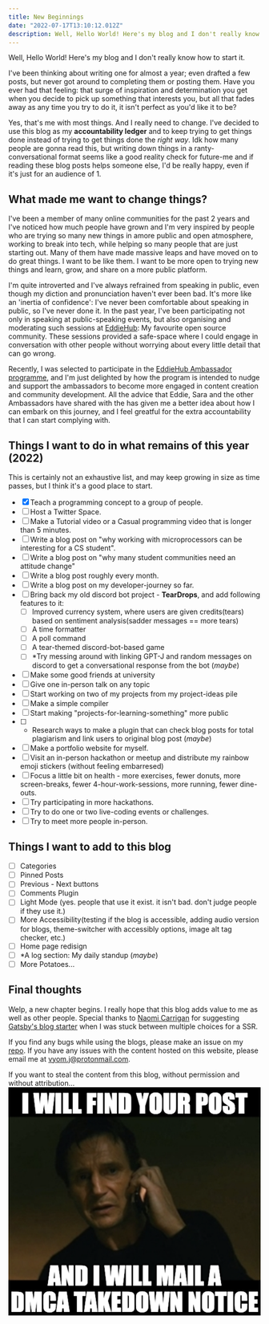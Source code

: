 ```yaml
---
title: New Beginnings
date: "2022-07-17T13:10:12.012Z"
description: Well, Hello World! Here's my blog and I don't really know how to start.
---
```


Well, Hello World! Here's my blog and I don't really know how to start it.

I've been thinking about writing one for almost a year; even drafted a few posts, but never got around to completing them or posting them.
Have you ever had that feeling: that surge of inspiration and determination you get when you decide to pick up something that interests you, but all that fades away as any time you try to do it, it isn't perfect as you'd like it to be?

Yes, that's me with most things. And I really need to change. I've decided to use this blog as my **accountability ledger** and to keep trying to get things done instead of trying to get things done the _right way_. Idk how many people are gonna read this, but writing down things in a ranty-conversational format seems like a good reality check for future-me and if reading these blog posts helps someone else, I'd be really happy, even if it's just for an audience of 1.

## What made me want to change things?

I've been a member of many online communities for the past 2 years and I've noticed how much people have grown and I'm very inspired by people who are trying so many new things in amore public and open atmosphere, working to break into tech, while helping so many people that are just starting out. Many of them have made massive leaps and have moved on to do great things. I want to be like them. I want to be more open to trying new things and learn, grow, and share on a more public platform.

I'm quite introverted and I've always refrained from speaking in public, even though my diction and pronunciation haven't ever been bad. It's more like an 'inertia of confidence': I've never been comfortable about speaking in public, so I've never done it. In the past year, I've been participating not only in speaking at public-speaking events, but also organising and moderating such sessions at [EddieHub](https://www.eddiehub.org/): My favourite open source community. These sessions provided a safe-space where I could engage in conversation with other people without worrying about every little detail that can go wrong.

Recently, I was selected to participate in the [EddieHub Ambassador programme](https://www.eddiehub.org/ambassador-program), and I'm just delighted by how the program is intended to nudge and support the ambassadors to become more engaged in content creation and community development. All the advice that Eddie, Sara and the other Ambassadors have shared with the has given me a better idea about how I can embark on this journey, and I feel greatful for the extra accountability that I can start complying with.

## Things I want to do in what remains of this year (2022)

This is certainly not an exhaustive list, and may keep growing in size as time passes, but I think it's a good place to start.

- [x] Teach a programming concept to a group of people.
- [ ] Host a Twitter Space.
- [ ] Make a Tutorial video or a Casual programming video that is longer than 5 minutes.
- [ ] Write a blog post on "why working with microprocessors can be interesting for a CS student".
- [ ] Write a blog post on "why many student communities need an attitude change"
- [ ] Write a blog post roughly every month.
- [ ] Write a blog post on my developer-journey so far.
- [ ] Bring back my old discord bot project - **TearDrops**, and add following features to it:
  - [ ] Improved currency system, where users are given credits(tears) based on sentiment analysis(sadder messages == more tears)
  - [ ] A time formatter
  - [ ] A poll command
  - [ ] A tear-themed discord-bot-based game
  - [ ] *Try messing around with linking GPT-J and random messages on discord to get a conversational response from the bot (_maybe_)
- [ ] Make some good friends at university
- [ ] Give one in-person talk on any topic
- [ ] Start working on two of my projects from my project-ideas pile
- [ ] Make a simple compiler
- [ ] Start making "projects-for-learning-something" more public
- [ ] * Research ways to make a plugin that can check blog posts for total plagiarism and link users to original blog post (_maybe_)
- [ ] Make a portfolio website for myself.
- [ ] Visit an in-person hackathon or meetup and distribute my rainbow emoji stickers (without feeling embarresed)
- [ ] Focus a little bit on health - more exercises, fewer donuts, more screen-breaks, fewer 4-hour-work-sessions, more running, fewer dine-outs.
- [ ] Try participating in more hackathons.
- [ ] Try to do one or two live-coding events or challenges.
- [ ] Try to meet more people in-person.

## Things I want to add to this blog

- [ ] Categories
- [ ] Pinned Posts
- [ ] Previous - Next buttons
- [ ] Comments Plugin
- [ ] Light Mode (yes. people that use it exist. it isn't bad. don't judge people if they use it.)
- [ ] More Accessibility(testing if the blog is accessible, adding audio version for blogs, theme-switcher with accessibly options, image alt tag checker, etc.)
- [ ] Home page redisign
- [ ] *A log section: My daily standup (_maybe_)
- [ ] More Potatoes...

## Final thoughts

Welp, a new chapter begins. I really hope that this blog adds value to me as well as other people. Special thanks to [Naomi Carrigan](https://www.naomi.lgbt/) for suggesting [Gatsby's blog starter](https://www.gatsbyjs.com/starters/gatsbyjs/gatsby-starter-blog/) when I was stuck between multiple choices for a SSR.

If you find any bugs while using the blogs, please make an issue on my [repo](https://github.com/Vyvy-vi/blog). If you have any issues with the content hosted on this website, please email me at [vyom.j@protonmail.com](mailto:vyom.j@protonmail.com).

If you want to steal the content from this blog, without permission and without attribution...
![Liam Neeson from Taken saying I will find your post and I will mail a DMCA Takedown Notice](./i-will-find-you-and-dmca-you.png)

